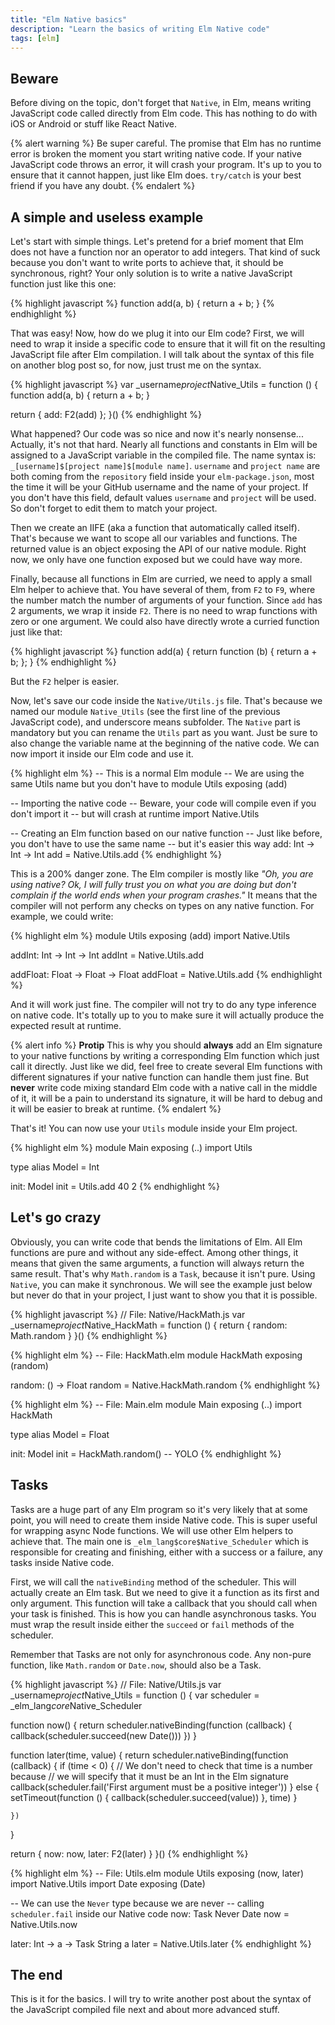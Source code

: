 ```yaml
---
title: "Elm Native basics"
description: "Learn the basics of writing Elm Native code"
tags: [elm]
---
```

## Beware

Before diving on the topic, don't forget that `Native`, in Elm, means writing JavaScript code called directly from Elm code. This has nothing to do with iOS or Android or stuff like React Native.

{% alert warning %}
Be super careful. The promise that Elm has no runtime error is broken the moment you start writing native code. If your native JavaScript code throws an error, it will crash your program. It's up to you to ensure that it cannot happen, just like Elm does. `try/catch` is your best friend if you have any doubt.
{% endalert %}

## A simple and useless example

Let's start with simple things. Let's pretend for a brief moment that Elm does not have a function nor an operator to add integers. That kind of suck because you don't want to write ports to achieve that, it should be synchronous, right? Your only solution is to write a native JavaScript function just like this one:

{% highlight javascript %}
function add(a, b) {
  return a + b;
}
{% endhighlight %}

That was easy! Now, how do we plug it into our Elm code? First, we will need to wrap it inside a specific code to ensure that it will fit on the resulting JavaScript file after Elm compilation. I will talk about the syntax of this file on another blog post so, for now, just trust me on the syntax.

{% highlight javascript %}
var _username$project$Native_Utils = function () {
  function add(a, b) {
    return a + b;
  }

  return {
    add: F2(add)
  };
}()
{% endhighlight %}

What happened? Our code was so nice and now it's nearly nonsense... Actually, it's not that hard. Nearly all functions and constants in Elm will be assigned to a JavaScript variable in the compiled file. The name syntax is: `_[username]$[project name]$[module name]`. `username` and `project name` are both coming from the `repository` field inside your `elm-package.json`, most the time it will be your GitHub username and the name of your project. If you don't have this field, default values `username` and `project` will be used. So don't forget to edit them to match your project.

Then we create an IIFE (aka a function that automatically called itself). That's because we want to scope all our variables and functions. The returned value is an object exposing the API of our native module. Right now, we only have one function exposed but we could have way more.

Finally, because all functions in Elm are curried, we need to apply a small Elm helper to achieve that. You have several of them, from `F2` to `F9`, where the number match the number of arguments of your function. Since `add` has 2 arguments, we wrap it inside `F2`. There is no need to wrap functions with zero or one argument. We could also have directly wrote a curried function just like that:

{% highlight javascript %}
function add(a) {
  return function (b) {
    return a + b;
  };
}
{% endhighlight %}

But the `F2` helper is easier.

Now, let's save our code inside the `Native/Utils.js` file. That's because we named our module `Native_Utils` (see the first line of the previous JavaScript code), and underscore means subfolder. The `Native` part is mandatory but you can rename the `Utils` part as you want. Just be sure to also change the variable name at the beginning of the native code. We can now import it inside our Elm code and use it.

{% highlight elm %}
-- This is a normal Elm module
-- We are using the same Utils name but you don't have to
module Utils exposing (add)

-- Importing the native code
-- Beware, your code will compile even if you don't import it
-- but will crash at runtime
import Native.Utils

-- Creating an Elm function based on our native function
-- Just like before, you don't have to use the same name
-- but it's easier this way
add: Int -> Int -> Int
add =
  Native.Utils.add
{% endhighlight %}

This is a 200% danger zone. The Elm compiler is mostly like *"Oh, you are using native? Ok, I will fully trust you on what you are doing but don't complain if the world ends when your program crashes."* It means that the compiler will not perform any checks on types on any native function. For example, we could write:

{% highlight elm %}
module Utils exposing (add)
import Native.Utils

addInt: Int -> Int -> Int
addInt =
  Native.Utils.add

addFloat: Float -> Float -> Float
addFloat =
  Native.Utils.add
{% endhighlight %}

And it will work just fine. The compiler will not try to do any type inference on native code. It's totally up to you to make sure it will actually produce the expected result at runtime.

{% alert info %}
**Protip** This is why you should **always** add an Elm signature to your native functions by writing a corresponding Elm function which just call it directly. Just like we did, feel free to create several Elm functions with different signatures if your native function can handle them just fine. But **never** write code mixing standard Elm code with a native call in the middle of it, it will be a pain to understand its signature, it will be hard to debug and it will be easier to break at runtime.
{% endalert %}

That's it! You can now use your `Utils` module inside your Elm project.

{% highlight elm %}
module Main exposing (..)
import Utils

type alias Model = Int

init: Model
init = Utils.add 40 2
{% endhighlight %}

## Let's go crazy

Obviously, you can write code that bends the limitations of Elm. All Elm functions are pure and without any side-effect. Among other things, it means that given the same arguments, a function will always return the same result. That's why `Math.random` is a `Task`, because it isn't pure. Using `Native`, you can make it synchronous. We will see the example just below but never do that in your project, I just want to show you that it is possible.

{% highlight javascript %}
// File: Native/HackMath.js
var _username$project$Native_HackMath = function () {
  return {
    random: Math.random
  }
}()
{% endhighlight %}

{% highlight elm %}
-- File: HackMath.elm
module HackMath exposing (random)

random: () -> Float
random =
  Native.HackMath.random
{% endhighlight %}

{% highlight elm %}
-- File: Main.elm
module Main exposing (..)
import HackMath

type alias Model = Float

init: Model
init =
  HackMath.random() -- YOLO
{% endhighlight %}

## Tasks

Tasks are a huge part of any Elm program so it's very likely that at some point, you will need to create them inside Native code. This is super useful for wrapping async Node functions. We will use other Elm helpers to achieve that. The main one is `_elm_lang$core$Native_Scheduler` which is responsible for creating and finishing, either with a success or a failure, any tasks inside Native code.

First, we will call the `nativeBinding` method of the scheduler. This will actually create an Elm task. But we need to give it a function as its first and only argument. This function will take a callback that you should call when your task is finished. This is how you can handle asynchronous tasks. You must wrap the result inside either the `succeed` or `fail` methods of the scheduler.

Remember that Tasks are not only for asynchronous code. Any non-pure function, like `Math.random` or `Date.now`, should also be a Task.

{% highlight javascript %}
// File: Native/Utils.js
var _username$project$Native_Utils = function () {
  var scheduler = _elm_lang$core$Native_Scheduler

  function now() {
    return scheduler.nativeBinding(function (callback) {
      callback(scheduler.succeed(new Date()))
    })
  }

  function later(time, value) {
    return scheduler.nativeBinding(function (callback) {
      if (time < 0) {
        // We don't need to check that time is a number because
        // we will specify that it must be an Int in the Elm signature
        callback(scheduler.fail('First argument must be a positive integer'))
      } else {
        setTimeout(function () {
          callback(scheduler.succeed(value))
        }, time)
      }

    })
  }

  return {
    now: now,
    later: F2(later)
  }
}()
{% endhighlight %}

{% highlight elm %}
-- File: Utils.elm
module Utils exposing (now, later)
import Native.Utils
import Date exposing (Date)

-- We can use the `Never` type because we are never
-- calling `scheduler.fail` inside our Native code
now: Task Never Date
now =
  Native.Utils.now

later: Int -> a -> Task String a
later =
  Native.Utils.later
{% endhighlight %}

## The end

This is it for the basics. I will try to write another post about the syntax of the JavaScript compiled file next and about more advanced stuff.
